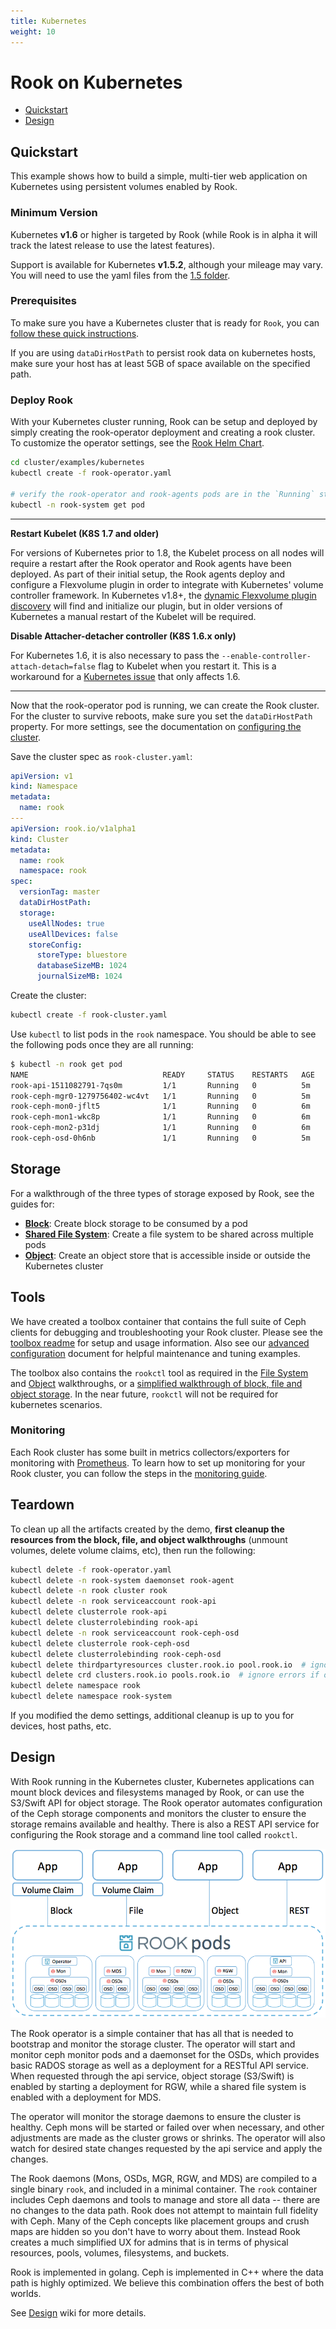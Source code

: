 ```yaml
---
title: Kubernetes
weight: 10
---
```


# Rook on Kubernetes

- [Quickstart](#quickstart)
- [Design](#design)

## Quickstart

This example shows how to build a simple, multi-tier web application on Kubernetes using persistent volumes enabled by Rook.

### Minimum Version

Kubernetes **v1.6** or higher is targeted by Rook (while Rook is in alpha it will track the latest release to use the latest features).

Support is available for Kubernetes **v1.5.2**, although your mileage may vary.
You will need to use the yaml files from the [1.5 folder](/cluster/examples/kubernetes/1.5).

### Prerequisites

To make sure you have a Kubernetes cluster that is ready for `Rook`, you can [follow these quick instructions](k8s-pre-reqs.md).

If you are using `dataDirHostPath` to persist rook data on kubernetes hosts, make sure your host has at least 5GB of space available on the specified path.

### Deploy Rook

With your Kubernetes cluster running, Rook can be setup and deployed by simply creating the rook-operator deployment and creating a rook cluster. To customize the operator settings, see the [Rook Helm Chart](helm-operator.md).

```bash
cd cluster/examples/kubernetes
kubectl create -f rook-operator.yaml

# verify the rook-operator and rook-agents pods are in the `Running` state before proceeding
kubectl -n rook-system get pod
```

---
**Restart Kubelet (K8S 1.7 and older)**

For versions of Kubernetes prior to 1.8, the Kubelet process on all nodes will require a restart after the Rook operator and Rook agents have been deployed. As part of their initial setup, the Rook agents deploy and configure a Flexvolume plugin in order to integrate with Kubernetes' volume controller framework. In Kubernetes v1.8+, the [dynamic Flexvolume plugin discovery](https://github.com/kubernetes/community/blob/master/contributors/devel/flexvolume.md#dynamic-plugin-discovery) will find and initialize our plugin, but in older versions of Kubernetes a manual restart of the Kubelet will be required.

**Disable Attacher-detacher controller (K8S 1.6.x only)**

For Kubernetes 1.6, it is also necessary to pass the `--enable-controller-attach-detach=false` flag to Kubelet when you restart it.  This is a workaround for a [Kubernetes issue](https://github.com/kubernetes/kubernetes/issues/47109) that only affects 1.6.

---

Now that the rook-operator pod is running, we can create the Rook cluster. For the cluster to survive reboots, 
make sure you set the `dataDirHostPath` property. For more settings, see the documentation on [configuring the cluster](cluster-crd.md). 


Save the cluster spec as `rook-cluster.yaml`:

```yaml
apiVersion: v1
kind: Namespace
metadata:
  name: rook
---
apiVersion: rook.io/v1alpha1
kind: Cluster
metadata:
  name: rook
  namespace: rook
spec:
  versionTag: master
  dataDirHostPath:
  storage:
    useAllNodes: true
    useAllDevices: false
    storeConfig:
      storeType: bluestore
      databaseSizeMB: 1024
      journalSizeMB: 1024
```

Create the cluster:

```bash
kubectl create -f rook-cluster.yaml
```

Use `kubectl` to list pods in the `rook` namespace. You should be able to see the following pods once they are all running:

```bash
$ kubectl -n rook get pod
NAME                              READY     STATUS    RESTARTS   AGE
rook-api-1511082791-7qs0m         1/1       Running   0          5m
rook-ceph-mgr0-1279756402-wc4vt   1/1       Running   0          5m
rook-ceph-mon0-jflt5              1/1       Running   0          6m
rook-ceph-mon1-wkc8p              1/1       Running   0          6m
rook-ceph-mon2-p31dj              1/1       Running   0          6m
rook-ceph-osd-0h6nb               1/1       Running   0          5m
```

## Storage

For a walkthrough of the three types of storage exposed by Rook, see the guides for:
- **[Block](k8s-block.md)**: Create block storage to be consumed by a pod
- **[Shared File System](k8s-filesystem.md)**: Create a file system to be shared across multiple pods
- **[Object](k8s-object.md)**: Create an object store that is accessible inside or outside the Kubernetes cluster

## Tools

We have created a toolbox container that contains the full suite of Ceph clients for debugging and troubleshooting your Rook cluster.  Please see the [toolbox readme](toolbox.md) for setup and usage information. Also see our [advanced configuration](advanced-configuration.md) document for helpful maintenance and tuning examples.

The toolbox also contains the `rookctl` tool as required in the [File System](k8s-filesystem.md) and [Object](k8s-object.md) walkthroughs, or a [simplified walkthrough of block, file and object storage](client.md). In the near future, `rookctl` will not be required for kubernetes scenarios.

### Monitoring

Each Rook cluster has some built in metrics collectors/exporters for monitoring with [Prometheus](https://prometheus.io/).
To learn how to set up monitoring for your Rook cluster, you can follow the steps in the [monitoring guide](./k8s-monitoring.md).

## Teardown

To clean up all the artifacts created by the demo, **first cleanup the resources from the block, file, and object walkthroughs** (unmount volumes, delete volume claims, etc), then run the following:

```bash
kubectl delete -f rook-operator.yaml
kubectl delete -n rook-system daemonset rook-agent
kubectl delete -n rook cluster rook
kubectl delete -n rook serviceaccount rook-api
kubectl delete clusterrole rook-api
kubectl delete clusterrolebinding rook-api
kubectl delete -n rook serviceaccount rook-ceph-osd
kubectl delete clusterrole rook-ceph-osd
kubectl delete clusterrolebinding rook-ceph-osd
kubectl delete thirdpartyresources cluster.rook.io pool.rook.io  # ignore errors if on K8s 1.7+
kubectl delete crd clusters.rook.io pools.rook.io  # ignore errors if on K8s 1.5 and 1.6
kubectl delete namespace rook
kubectl delete namespace rook-system
```
If you modified the demo settings, additional cleanup is up to you for devices, host paths, etc.

## Design

With Rook running in the Kubernetes cluster, Kubernetes applications can
mount block devices and filesystems managed by Rook, or can use the S3/Swift API for object storage. The Rook operator
automates configuration of the Ceph storage components and monitors the cluster to ensure the storage remains available
and healthy. There is also a REST API service for configuring the Rook storage and a command line tool called `rookctl`.

![Rook Architecture on Kubernetes](media/kubernetes.png)

The Rook operator is a simple container that has all that is needed to bootstrap
and monitor the storage cluster. The operator will start and monitor ceph monitor pods and a daemonset for the OSDs, which provides basic
RADOS storage as well as a deployment for a RESTful API service. When requested through the api service,
object storage (S3/Swift) is enabled by starting a deployment for RGW, while a shared file system is enabled with a deployment for MDS.

The operator will monitor the storage daemons to ensure the cluster is healthy. Ceph mons will be started or failed over when necessary, and
other adjustments are made as the cluster grows or shrinks.  The operator will also watch for desired state changes
requested by the api service and apply the changes.

The Rook daemons (Mons, OSDs, MGR, RGW, and MDS) are compiled to a single binary `rook`, and included in a minimal container.
The `rook` container includes Ceph daemons and tools to manage and store all data -- there are no changes to the data path.
Rook does not attempt to maintain full fidelity with Ceph. Many of the Ceph concepts like placement groups and crush maps
are hidden so you don't have to worry about them. Instead Rook creates a much simplified UX for admins that is in terms
of physical resources, pools, volumes, filesystems, and buckets.

Rook is implemented in golang. Ceph is implemented in C++ where the data path is highly optimized. We believe
this combination offers the best of both worlds.

See [Design](https://github.com/rook/rook/wiki/Design) wiki for more details.
